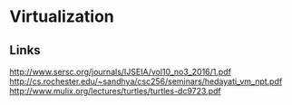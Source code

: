 # Virtualization

## Links 
http://www.sersc.org/journals/IJSEIA/vol10_no3_2016/1.pdf
http://cs.rochester.edu/~sandhya/csc256/seminars/hedayati_vm_npt.pdf
http://www.mulix.org/lectures/turtles/turtles-dc9723.pdf
